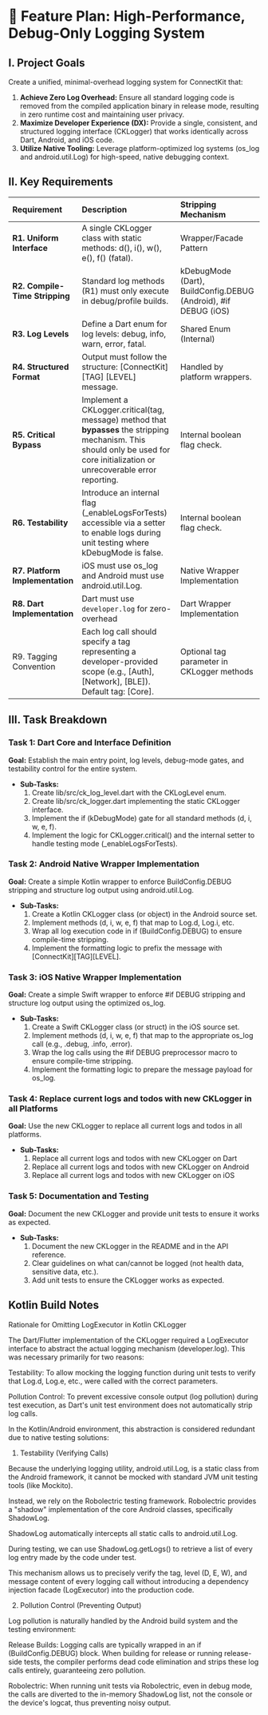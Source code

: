 # **🎯 Feature Plan: High-Performance, Debug-Only Logging System**

## **I. Project Goals**

Create a unified, minimal-overhead logging system for ConnectKit that:

1. **Achieve Zero Log Overhead:** Ensure all standard logging code is removed from the compiled application binary in release mode, resulting in zero runtime cost and maintaining user privacy.
2. **Maximize Developer Experience (DX):** Provide a single, consistent, and structured logging interface (CKLogger) that works identically across Dart, Android, and iOS code.
3. **Utilize Native Tooling:** Leverage platform-optimized log systems (os\_log and android.util.Log) for high-speed, native debugging context.

## **II. Key Requirements**

| Requirement | Description | Stripping Mechanism |
| :---- | :---- | :---- |
| **R1. Uniform Interface** | A single CKLogger class with static methods: d(), i(), w(), e(), f() (fatal). | Wrapper/Facade Pattern |
| **R2. Compile-Time Stripping** | Standard log methods (R1) must only execute in debug/profile builds. | kDebugMode (Dart), BuildConfig.DEBUG (Android), \#if DEBUG (iOS) |
| **R3. Log Levels** | Define a Dart enum for log levels: debug, info, warn, error, fatal. | Shared Enum (Internal) |
| **R4. Structured Format** | Output must follow the structure: \[ConnectKit\] \[TAG\] \[LEVEL\] message. | Handled by platform wrappers. |
| **R5. Critical Bypass** | Implement a CKLogger.critical(tag, message) method that **bypasses** the stripping mechanism. This should only be used for core initialization or unrecoverable error reporting. | Internal boolean flag check. |
| **R6. Testability** | Introduce an internal flag (\_enableLogsForTests) accessible via a setter to enable logs during unit testing where kDebugMode is false. | Internal boolean flag check. |
| **R7. Platform Implementation** | iOS must use os\_log and Android must use android.util.Log. | Native Wrapper Implementation |
| **R8. Dart Implementation** | Dart must use `developer.log` for zero-overhead | Dart Wrapper Implementation |
| R9. Tagging Convention | Each log call should specify a tag representing a developer-provided scope (e.g., [Auth], [Network], [BLE]). Default tag: [Core]. | Optional tag parameter in CKLogger methods |

## **III. Task Breakdown**

### **Task 1: Dart Core and Interface Definition**

**Goal:** Establish the main entry point, log levels, debug-mode gates, and testability control for the entire system.

* **Sub-Tasks:**
  1. Create lib/src/ck\_log\_level.dart with the CKLogLevel enum.
  2. Create lib/src/ck\_logger.dart implementing the static CKLogger interface.
  3. Implement the if (kDebugMode) gate for all standard methods (d, i, w, e, f).
  4. Implement the logic for CKLogger.critical() and the internal setter to handle testing mode (\_enableLogsForTests).

### **Task 2: Android Native Wrapper Implementation**

**Goal:** Create a simple Kotlin wrapper to enforce BuildConfig.DEBUG stripping and structure log output using android.util.Log.

* **Sub-Tasks:**
  1. Create a Kotlin CKLogger class (or object) in the Android source set.
  2. Implement methods (d, i, w, e, f) that map to Log.d, Log.i, etc.
  3. Wrap all log execution code in if (BuildConfig.DEBUG) to ensure compile-time stripping.
  4. Implement the formatting logic to prefix the message with \[ConnectKit\]\[TAG\]\[LEVEL\].

### **Task 3: iOS Native Wrapper Implementation**

**Goal:** Create a simple Swift wrapper to enforce \#if DEBUG stripping and structure log output using the optimized os\_log.

* **Sub-Tasks:**
  1. Create a Swift CKLogger class (or struct) in the iOS source set.
  2. Implement methods (d, i, w, e, f) that map to the appropriate os\_log call (e.g., .debug, .info, .error).
  3. Wrap the log calls using the \#if DEBUG preprocessor macro to ensure compile-time stripping.
  4. Implement the formatting logic to prepare the message payload for os\_log.

### **Task 4: Replace current logs and todos with new CKLogger in all Platforms**

**Goal:** Use the new CKLogger to replace all current logs and todos in all platforms.

* **Sub-Tasks:**
  1. Replace all current logs and todos with new CKLogger on Dart
  2. Replace all current logs and todos with new CKLogger on Android
  3. Replace all current logs and todos with new CKLogger on iOS

### **Task 5: Documentation and Testing**

**Goal:** Document the new CKLogger and provide unit tests to ensure it works as expected.

* **Sub-Tasks:**
  1. Document the new CKLogger in the README and in the API reference.
  2. Clear guidelines on what can/cannot be logged (not health data, sensitive data, etc.).
  3. Add unit tests to ensure the CKLogger works as expected.

## Kotlin Build Notes

Rationale for Omitting LogExecutor in Kotlin CKLogger

The Dart/Flutter implementation of the CKLogger required a LogExecutor interface to abstract the actual logging mechanism (developer.log). This was necessary primarily for two reasons:

Testability: To allow mocking the logging function during unit tests to verify that Log.d, Log.e, etc., were called with the correct parameters.

Pollution Control: To prevent excessive console output (log pollution) during test execution, as Dart's unit test environment does not automatically strip log calls.

In the Kotlin/Android environment, this abstraction is considered redundant due to native testing solutions:

1. Testability (Verifying Calls)

Because the underlying logging utility, android.util.Log, is a static class from the Android framework, it cannot be mocked with standard JVM unit testing tools (like Mockito).

Instead, we rely on the Robolectric testing framework. Robolectric provides a "shadow" implementation of the core Android classes, specifically ShadowLog.

ShadowLog automatically intercepts all static calls to android.util.Log.

During testing, we can use ShadowLog.getLogs() to retrieve a list of every log entry made by the code under test.

This mechanism allows us to precisely verify the tag, level (D, E, W), and message content of every logging call without introducing a dependency injection facade (LogExecutor) into the production code.

2. Pollution Control (Preventing Output)

Log pollution is naturally handled by the Android build system and the testing environment:

Release Builds: Logging calls are typically wrapped in an if (BuildConfig.DEBUG) block. When building for release or running release-side tests, the compiler performs dead code elimination  and strips these log calls entirely, guaranteeing zero pollution.

Robolectric: When running unit tests via Robolectric, even in debug mode, the calls are diverted to the in-memory ShadowLog list, not the console or the device's logcat, thus preventing noisy output.
